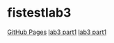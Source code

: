 # fistestlab3
[GitHub Pages](https://pages.github.com/)
[lab3 part1](https://github.com/ReaperGunner/fistestlab3/blob/main/test.md)
[lab3 part1](test.md)
